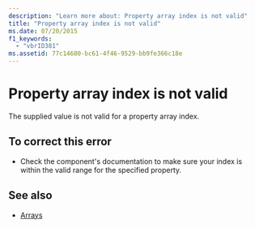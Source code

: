 ```yaml
---
description: "Learn more about: Property array index is not valid"
title: "Property array index is not valid"
ms.date: 07/20/2015
f1_keywords: 
  - "vbrID381"
ms.assetid: 77c14680-bc61-4f46-9529-bb9fe366c18e
---
```

# Property array index is not valid

The supplied value is not valid for a property array index.  
  
## To correct this error  
  
- Check the component's documentation to make sure your index is within the valid range for the specified property.  
  
## See also

- [Arrays](../../programming-guide/language-features/arrays/index.md)
